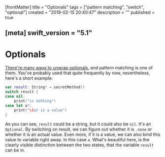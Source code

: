[frontMatter]
title = "Optionals"
tags = ["pattern matching", "switch", "optional"]
created = "2019-02-15 20:40:47"
description = ""
published = true

[meta]
swift_version = "5.1"
---

# Optionals

[There\'re many ways to unwrap
optionals,](lnk::optional)
and pattern matching is one of them. You\'ve probably used that quite
frequently by now, nevertheless, here\'s a short example:

``` Swift
var result: String? = secretMethod()
switch result {
case nil:
    print("is nothing")
case let a?:
    print("\(a) is a value")
}
```

As you can see, `result` could be a string, but it could also be `nil`.
It\'s an `Optional`. By switching on result, we can figure out whether
it is `.none` or whether it is an actual value. Even more, if it is a
value, we can also bind this value to variable right away. In this case
`a`. What\'s beautiful here, is the clearly visible distinction between
the two states, that the variable `result` can be in.
